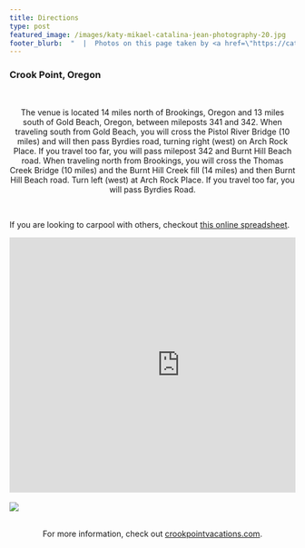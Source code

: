 ```yaml
---
title: Directions
type: post
featured_image: /images/katy-mikael-catalina-jean-photography-20.jpg
footer_blurb:  "  |  Photos on this page taken by <a href=\"https://catalinajean.com\" target=\"_blank\">Catalina Jean Photography</a>"
---
```


<section class="section-reservation bg1-pattern p-t-100 p-b-113">
    <div class="container">
        <div class="row">
            <div class="col-lg-12 p-b-30">
                <div class="t-center">
                    <h3 class="tit3 t-center m-b-35 m-t-2">
                        Crook Point, Oregon
                    </h3>
                </div>
                <br>
                <p style="text-align: center">The venue is located 14 miles north of Brookings, Oregon and 13 miles south of Gold Beach, Oregon, between mileposts 341 and 342. When traveling south from Gold Beach, you will cross the Pistol River Bridge (10 miles) and will then pass Byrdies road, turning right (west) on Arch Rock Place. If you travel too far, you will pass milepost 342 and Burnt Hill Beach road. When traveling north from Brookings, you will cross the Thomas Creek Bridge (10 miles) and the Burnt Hill Creek fill (14 miles) and then Burnt Hill Beach road. Turn left (west) at Arch Rock Place. If you travel too far, you will pass Byrdies Road.</p>
                <br />
                <p>If you are looking to carpool with others, checkout <a href="https://docs.google.com/spreadsheets/d/11BBVWcBscyb0wW6KWGss0NactEaBs8IpPryGZtH93qo/edit?ts=5cdc7696#gid=0">this online spreadsheet</a>.</p>
            </div>
        </div>
        <div class="row">
            <!-- Map -->
            <div class="container">
                <div style="overflow:hidden; margin:0 auto; display:block;">
                    <iframe src="https://www.google.com/maps/embed?pb=!1m14!1m8!1m3!1d5906.505326483536!2d-124.4178203!3d42.2517766!3m2!1i1024!2i768!4f13.1!3m3!1m2!1s0x54dab8a522375727%3A0x9a4bf7d2dc8d3f9d!2sCrook+Point!5e0!3m2!1sen!2sus!4v1533624822460" width="600" height="450" frameborder="0" style="border:0; display:block;margin: 0 auto;" allowfullscreen=""></iframe>
                </div>
            </div>
        </div>
        <br>
        <div class="row">
            <img src="/images/crookPointMap.jpg" style="margin: 0 auto;">
        </div>
        <br>
        <div class="row" style="overflow:hidden; margin:0 auto; display:block;">
            <p style="text-align: center">For more information, check out <a style="text-decoration: underline" href="http://crookpointvacations.com">crookpointvacations.com</a>.</p>
        </div>
    </div>
</section>